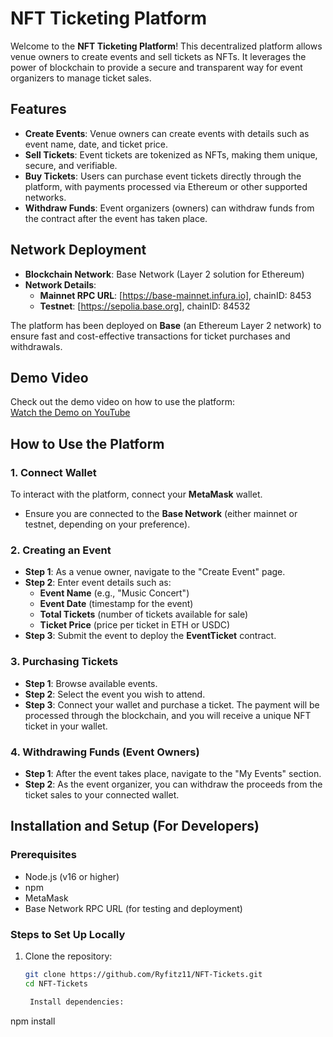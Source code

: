 # NFT Ticketing Platform

Welcome to the **NFT Ticketing Platform**! This decentralized platform allows venue owners to create events and sell tickets as NFTs. It leverages the power of blockchain to provide a secure and transparent way for event organizers to manage ticket sales.

## Features

- **Create Events**: Venue owners can create events with details such as event name, date, and ticket price.
- **Sell Tickets**: Event tickets are tokenized as NFTs, making them unique, secure, and verifiable.
- **Buy Tickets**: Users can purchase event tickets directly through the platform, with payments processed via Ethereum or other supported networks.
- **Withdraw Funds**: Event organizers (owners) can withdraw funds from the contract after the event has taken place.

## Network Deployment

- **Blockchain Network**: Base Network (Layer 2 solution for Ethereum)
- **Network Details**:
  - **Mainnet RPC URL**: [https://base-mainnet.infura.io], chainID: 8453
  - **Testnet**: [https://sepolia.base.org], chainID: 84532

The platform has been deployed on **Base** (an Ethereum Layer 2 network) to ensure fast and cost-effective transactions for ticket purchases and withdrawals.

## Demo Video

Check out the demo video on how to use the platform:  
[Watch the Demo on YouTube](https://www.youtube.com/watch?v=fVsiR9CxX-4)

## How to Use the Platform

### 1. Connect Wallet

To interact with the platform, connect your **MetaMask** wallet.

- Ensure you are connected to the **Base Network** (either mainnet or testnet, depending on your preference).

### 2. Creating an Event

- **Step 1**: As a venue owner, navigate to the "Create Event" page.
- **Step 2**: Enter event details such as:
  - **Event Name** (e.g., "Music Concert")
  - **Event Date** (timestamp for the event)
  - **Total Tickets** (number of tickets available for sale)
  - **Ticket Price** (price per ticket in ETH or USDC)
- **Step 3**: Submit the event to deploy the **EventTicket** contract.

### 3. Purchasing Tickets

- **Step 1**: Browse available events.
- **Step 2**: Select the event you wish to attend.
- **Step 3**: Connect your wallet and purchase a ticket. The payment will be processed through the blockchain, and you will receive a unique NFT ticket in your wallet.

### 4. Withdrawing Funds (Event Owners)

- **Step 1**: After the event takes place, navigate to the "My Events" section.
- **Step 2**: As the event organizer, you can withdraw the proceeds from the ticket sales to your connected wallet.

## Installation and Setup (For Developers)

### Prerequisites

- Node.js (v16 or higher)
- npm
- MetaMask
- Base Network RPC URL (for testing and deployment)

### Steps to Set Up Locally

1. Clone the repository:

   ```bash
   git clone https://github.com/Ryfitz11/NFT-Tickets.git
   cd NFT-Tickets

    Install dependencies:
   ```

npm install
